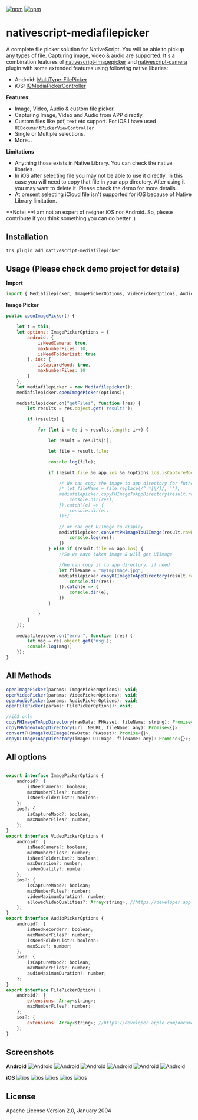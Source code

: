 [![npm](https://img.shields.io/npm/v/nativescript-mediafilepicker.svg)](https://www.npmjs.com/package/nativescript-mediafilepicker)
[![npm](https://img.shields.io/npm/dt/nativescript-mediafilepicker.svg?label=npm%20downloads)](https://www.npmjs.com/package/nativescript-mediafilepicker)

# nativescript-mediafilepicker
A complete file picker solution for NativeScript. You will be able to pickup any types of file. Capturing image, video & audio are supported. It's a combination features of [nativescript-imagepicker](https://github.com/NativeScript/nativescript-imagepicker) and [nativescript-camera](https://github.com/NativeScript/nativescript-camera/) plugin with some extended features using following native libaries:

* Android: [MultiType-FilePicker](https://github.com/fishwjy/MultiType-FilePicker)
* iOS: [IQMediaPickerController](https://github.com/hackiftekhar/IQMediaPickerController)



**Features:**

* Image, Video, Audio & custom file picker.
* Capturing Image, Video and Audio from APP directly.
* Custom files like pdf, text etc support. For iOS I have used `UIDocumentPickerViewController`
* Single or Multiple selections.
* More...

**Limitations**
* Anything those exists in Native Library. You can check the native libaries.
* In iOS after selecting file you may not be able to use it directly. In this case you will need to copy that file in your app directory. After using it you may want to delete it. Please check the demo for more details.
* At present selecting iCloud file isn't supported for iOS because of Native Library limitation.

**Note: **I am not an expert of neigher iOS nor Android. So, please contribute if you think something you can do better :)

## Installation

```javascript
tns plugin add nativescript-mediafilepicker
```

## Usage (Please check demo project for details)
**Import**
```javascript
import { Mediafilepicker, ImagePickerOptions, VideoPickerOptions, AudioPickerOptions, FilePickerOptions } from 'nativescript-mediafilepicker';
```
**Image Picker**
```javascript
public openImagePicker() {

    let t = this;
    let options: ImagePickerOptions = {
        android: {
            isNeedCamera: true,
            maxNumberFiles: 10,
            isNeedFolderList: true
        }, ios: {
            isCaptureMood: true,
            maxNumberFiles: 10
        }
    };
    let mediafilepicker = new Mediafilepicker();
    mediafilepicker.openImagePicker(options);

    mediafilepicker.on("getFiles", function (res) {
        let results = res.object.get('results');

        if (results) {

            for (let i = 0; i < results.length; i++) {

                let result = results[i];

                let file = result.file;

                console.log(file);

                if (result.file && app.ios && !options.ios.isCaptureMood) {

                    // We can copy the image to app directory for futher proccess. This will create a new directory name "filepicker". So, after your work you can delete it for reducing memory use.
                    /* let fileName = file.replace(/^.*[\/]/, '');
                    mediafilepicker.copyPHImageToAppDirectory(result.rawData, fileName).then((res: any) => {
                        console.dir(res);
                    }).catch((e) => {
                        console.dir(e);
                    })*/

                    // or can get UIImage to display
                    mediafilepicker.convertPHImageToUIImage(result.rawData).then(res => {
                        console.log(res);
                    })
                } else if (result.file && app.ios) {
                    //So we have taken image & will get UIImage

                    //We can copy it to app directory, if need
                    let fileName = "myTmpImage.jpg";
                    mediafilepicker.copyUIImageToAppDirectory(result.rawData, fileName).then((res: any) => {
                        console.dir(res);
                    }).catch(e => {
                        console.dir(e);
                    })
                }

            }
        }
    });

    mediafilepicker.on("error", function (res) {
        let msg = res.object.get('msg');
        console.log(msg);
    });
}
```

## All Methods

```javascript
openImagePicker(params: ImagePickerOptions): void;
openVideoPicker(params: VideoPickerOptions): void;
openAudioPicker(params: AudioPickerOptions): void;
openFilePicker(params: FilePickerOptions): void;

//iOS only
copyPHImageToAppDirectory(rawData: PHAsset, fileName: string): Promise<{}>;
copyPHVideoToAppDirectory(url: NSURL, fileName: any): Promise<{}>;
convertPHImageToUIImage(rawData: PHAsset): Promise<{}>;
copyUIImageToAppDirectory(image: UIImage, fileName: any): Promise<{}>;
```

## All options
```javascript

export interface ImagePickerOptions {
    android?: {
        isNeedCamera?: boolean;
        maxNumberFiles?: number;
        isNeedFolderList?: boolean;
    };
    ios?: {
        isCaptureMood?: boolean;
        maxNumberFiles?: number;
    };
}
export interface VideoPickerOptions {
    android?: {
        isNeedCamera?: boolean;
        maxNumberFiles?: number;
        isNeedFolderList?: boolean;
        maxDuration?: number;
        videoQuality?: number;
    };
    ios?: {
        isCaptureMood?: boolean;
        maxNumberFiles?: number;
        videoMaximumDuration?: number;
        allowedVideoQualities?: Array<string>; //https://developer.apple.com/documentation/avfoundation/avcapturesessionpreset?language=objc
    };
}
export interface AudioPickerOptions {
    android?: {
        isNeedRecorder?: boolean;
        maxNumberFiles?: number;
        isNeedFolderList?: boolean;
        maxSize?: number;
    };
    ios?: {
        isCaptureMood?: boolean;
        maxNumberFiles?: number;
        audioMaximumDuration?: number;
    };
}
export interface FilePickerOptions {
    android?: {
        extensions: Array<string>;
        maxNumberFiles?: number;
    };
    ios?: {
        extensions: Array<string>; //https://developer.apple.com/documentation/mobilecoreservices/uttype
    };
}
```

## Screenshots

**Android**
![Android](/screenshots/android/picker.jpg)
![Android](/screenshots/android/pick_img1.gif)
![Android](/screenshots/android/pick_vid.png)
![Android](/screenshots/android/pick_aud.png)
![Android](/screenshots/android/pick_file.png)
![Android](/screenshots/android/pick_photo_folder.png)

**iOS**
![ios](/screenshots/ios/VideoCapture.png)
![ios](/screenshots/ios/PhotoCapture.png)
![ios](/screenshots/ios/AudioCapture.png)
![ios](/screenshots/ios/PhotoVideoPicker.png)
![ios](/screenshots/ios/AudioPicker.png)

## License

Apache License Version 2.0, January 2004
